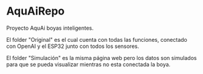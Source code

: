 # AquAiRepo
Proyecto AquAi boyas inteligentes.

El folder "Original" es el cual cuenta con todas las funciones, conectado con OpenAI y el ESP32 junto con todos los sensores.

El folder "Simulación" es la misma página web pero los datos son simulados para que se pueda visualizar mientras no esta conectada la boya.
